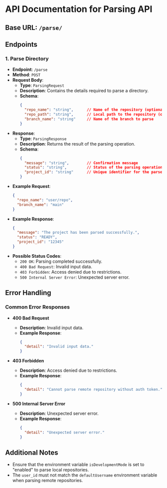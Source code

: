 # API Documentation for Parsing API

## Base URL: `/parse/`

## Endpoints

### 1. Parse Directory
- **Endpoint**: `/parse`
- **Method**: `POST`
- **Request Body**:
  - **Type**: `ParsingRequest`
  - **Description**: Contains the details required to parse a directory.
  - **Schema**:
    ```json
    {
      "repo_name": "string",      // Name of the repository (optional if repo_path is provided)
      "repo_path": "string",      // Local path to the repository (optional if repo_name is provided)
      "branch_name": "string"     // Name of the branch to parse
    }
    ```
- **Response**:
  - **Type**: `ParsingResponse`
  - **Description**: Returns the result of the parsing operation.
  - **Schema**:
    ```json
    {
      "message": "string",        // Confirmation message
      "status": "string",         // Status of the parsing operation
      "project_id": "string"      // Unique identifier for the parsed project
    }
    ```
- **Example Request**:
    ```json
    {
      "repo_name": "user/repo",
      "branch_name": "main"
    }
    ```
- **Example Response**:
    ```json
    {
      "message": "The project has been parsed successfully.",
      "status": "READY",
      "project_id": "12345"
    }
    ```
- **Possible Status Codes**:
  - `200 OK`: Parsing completed successfully.
  - `400 Bad Request`: Invalid input data.
  - `403 Forbidden`: Access denied due to restrictions.
  - `500 Internal Server Error`: Unexpected server error.


## Error Handling

### Common Error Responses
- **400 Bad Request**
  - **Description**: Invalid input data.
  - **Example Response**:
    ```json
    {
      "detail": "Invalid input data."
    }
    ```

- **403 Forbidden**
  - **Description**: Access denied due to restrictions.
  - **Example Response**:
    ```json
    {
      "detail": "Cannot parse remote repository without auth token."
    }
    ```

- **500 Internal Server Error**
  - **Description**: Unexpected server error.
  - **Example Response**:
    ```json
    {
      "detail": "Unexpected server error."
    }
    ```

## Additional Notes
- Ensure that the environment variable `isDevelopmentMode` is set to "enabled" to parse local repositories.
- The `user_id` must not match the `defaultUsername` environment variable when parsing remote repositories.
